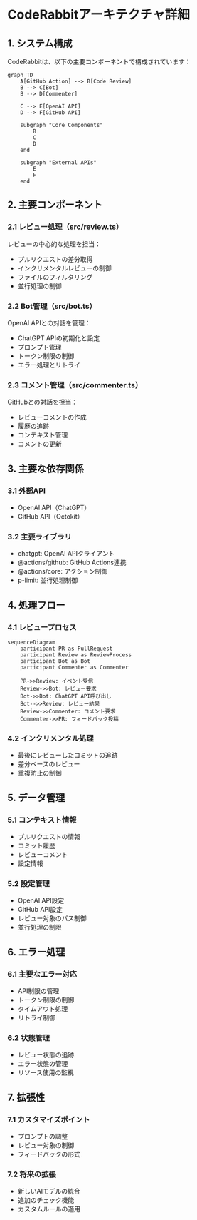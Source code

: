 # CodeRabbitアーキテクチャ詳細

## 1. システム構成

CodeRabbitは、以下の主要コンポーネントで構成されています：

```mermaid
graph TD
    A[GitHub Action] --> B[Code Review]
    B --> C[Bot]
    B --> D[Commenter]
    
    C --> E[OpenAI API]
    D --> F[GitHub API]
    
    subgraph "Core Components"
        B
        C
        D
    end
    
    subgraph "External APIs"
        E
        F
    end
```

## 2. 主要コンポーネント

### 2.1 レビュー処理（src/review.ts）

レビューの中心的な処理を担当：
- プルリクエストの差分取得
- インクリメンタルレビューの制御
- ファイルのフィルタリング
- 並行処理の制御

### 2.2 Bot管理（src/bot.ts）

OpenAI APIとの対話を管理：
- ChatGPT APIの初期化と設定
- プロンプト管理
- トークン制限の制御
- エラー処理とリトライ

### 2.3 コメント管理（src/commenter.ts）

GitHubとの対話を担当：
- レビューコメントの作成
- 履歴の追跡
- コンテキスト管理
- コメントの更新

## 3. 主要な依存関係

### 3.1 外部API
- OpenAI API（ChatGPT）
- GitHub API（Octokit）

### 3.2 主要ライブラリ
- chatgpt: OpenAI APIクライアント
- @actions/github: GitHub Actions連携
- @actions/core: アクション制御
- p-limit: 並行処理制御

## 4. 処理フロー

### 4.1 レビュープロセス

```mermaid
sequenceDiagram
    participant PR as PullRequest
    participant Review as ReviewProcess
    participant Bot as Bot
    participant Commenter as Commenter
    
    PR->>Review: イベント受信
    Review->>Bot: レビュー要求
    Bot->>Bot: ChatGPT API呼び出し
    Bot-->>Review: レビュー結果
    Review->>Commenter: コメント要求
    Commenter->>PR: フィードバック投稿
```

### 4.2 インクリメンタル処理

- 最後にレビューしたコミットの追跡
- 差分ベースのレビュー
- 重複防止の制御

## 5. データ管理

### 5.1 コンテキスト情報
- プルリクエストの情報
- コミット履歴
- レビューコメント
- 設定情報

### 5.2 設定管理
- OpenAI API設定
- GitHub API設定
- レビュー対象のパス制御
- 並行処理の制限

## 6. エラー処理

### 6.1 主要なエラー対応
- API制限の管理
- トークン制限の制御
- タイムアウト処理
- リトライ制御

### 6.2 状態管理
- レビュー状態の追跡
- エラー状態の管理
- リソース使用の監視

## 7. 拡張性

### 7.1 カスタマイズポイント
- プロンプトの調整
- レビュー対象の制御
- フィードバックの形式

### 7.2 将来の拡張
- 新しいAIモデルの統合
- 追加のチェック機能
- カスタムルールの適用